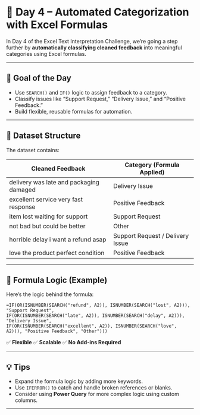 # 📅 Day 4 – Automated Categorization with Excel Formulas

In Day 4 of the Excel Text Interpretation Challenge, we’re going a step further by **automatically classifying cleaned feedback** into meaningful categories using Excel formulas.

---

## 🎯 Goal of the Day

- Use `SEARCH()` and `IF()` logic to assign feedback to a category.
- Classify issues like “Support Request,” “Delivery Issue,” and “Positive Feedback.”
- Build flexible, reusable formulas for automation.

---

## 🧪 Dataset Structure

The dataset contains:

| Cleaned Feedback                               | Category (Formula Applied)        |
|------------------------------------------------|-----------------------------------|
| delivery was late and packaging damaged        | Delivery Issue                    |
| excellent service very fast response           | Positive Feedback                 |
| item lost waiting for support                  | Support Request                   |
| not bad but could be better                    | Other                             |
| horrible delay i want a refund asap            | Support Request / Delivery Issue  |
| love the product perfect condition             | Positive Feedback                 |

---

## 🔧 Formula Logic (Example)

Here’s the logic behind the formula:

```excel
=IF(OR(ISNUMBER(SEARCH("refund", A2)), ISNUMBER(SEARCH("lost", A2))), "Support Request",
IF(OR(ISNUMBER(SEARCH("late", A2)), ISNUMBER(SEARCH("delay", A2))), "Delivery Issue",
IF(OR(ISNUMBER(SEARCH("excellent", A2)), ISNUMBER(SEARCH("love", A2))), "Positive Feedback", "Other")))
````

✅ **Flexible**
✅ **Scalable**
✅ **No Add-ins Required**

---

## 💡 Tips

* Expand the formula logic by adding more keywords.
* Use `IFERROR()` to catch and handle broken references or blanks.
* Consider using **Power Query** for more complex logic using custom columns.

---
